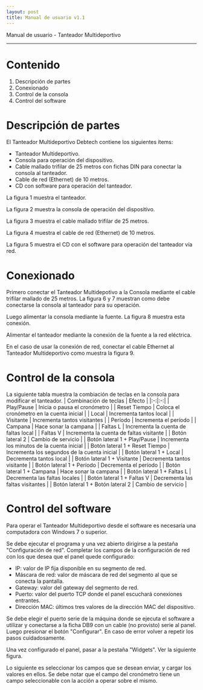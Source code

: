 ```yaml
---
layout: post
title: Manual de usuario v1.1
---
```


Manual de usuario - Tanteador Multideportivo

---

# Contenido

 1. Descripción de partes
 2. Conexionado
 3. Control de la consola
 4. Control del software

# Descripción de partes

El Tanteador Multideportivo Debtech contiene los siguientes ítems:
 * Tanteador Multideportivo.
 * Consola para operación del dispositivo.
 * Cable mallado trifilar de 25 metros con fichas DIN para conectar la consola al tanteador.
 * Cable de red (Ethernet) de 10 metros.
 * CD con software para operación del tanteador.

La figura 1 muestra el tanteador.

La figura 2 muestra la consola de operación del dispositivo.

La figura 3 muestra el cable mallado trifilar de 25 metros.

La figura 4 muestra el cable de red (Ethernet) de 10 metros.

La figura 5 muestra el CD con el software para operación del tanteador vía red.

# Conexionado

Primero conectar el Tanteador Multidepotivo a la Consola mediante el cable trifilar mallado de 25 metros. 
La figura 6 y 7 muestran como debe conectarse la consola al tanteador para su operación.


Luego alimentar la consola mediante la fuente. La figura 8 muestra esta conexión.


Alimentar el tanteador mediante la conexión de la fuente a la red eléctrica.


En el caso de usar la conexión de red, conectar el cable Ethernet al Tanteador Multideportivo como muestra la figura 9.

# Control de la consola

La siguiente tabla muestra la combiación de teclas en la consola para modificar el tanteador.
|  Combinación de teclas | Efecto  |
|:-:|:-:|
| Play/Pause  | Inicia o pausa el cronómetro  |
| Reset Tiempo | Coloca el cronómetro en la cuenta inicial |
| Local | Incrementa tantos local |
| Visitante | Incrementa tantos visitantes |
| Período | Incrementa el período | 
| Campana | Hace sonar la campana |
| Faltas L | Incrementa la cuenta de faltas local |
| Faltas V | Incrementa la cuenta de faltas visitante |
| Botón lateral 2 | Cambio de servicio |
| Botón lateral 1 + Play/Pause | Incrementa los minutos de la cuenta inicial |
| Botón lateral 1 + Reset Tiempo |  Incrementa los segundos de la cuenta inicial |
| Botón lateral 1 + Local | Decrementa tantos local |
| Botón lateral 1 + Visitante | Decrementa tantos visitante |
| Botón lateral 1 + Período | Decrementa el período | 
| Botón lateral 1 + Campana | Hace sonar la campana |
| Botón lateral 1 + Faltas L | Decrementa las faltas locales |
| Botón lateral 1 + Faltas V | Decrementa las faltas visitantes |
| Botón lateral 1 + Botón lateral 2 | Cambio de servicio |

# Control del software

Para operar el Tanteador Multideportivo desde el software es necesaría una 
computadora con Windows 7 o superior.

Se debe ejecutar el programa y una vez abierto dirigirse a la pestaña "Configuración de red". 
Completar los campos de la configuración de red con los que desea que el panel quede configurado:

 * IP: valor de IP fija disponible en su segmento de red.
 * Máscara de red: valor de máscara de red del segmento al que se conecta la pantalla.
 * Gateway: valor del gateway del segmento de red.
 * Puerto: valor del puerto TCP donde el panel escuchará conexiones entrantes.
 * Dirección MAC: últimos tres valores de la dirección MAC del dispositivo.

Se debe elegir el puerto serie de la máquina donde se ejecuta el software a utilizar y 
conectarse a la ficha DB9 con un cable (no provisto) serie al panel. Luego presionar el botón 
"Configurar". En caso de error volver a repetir los pasos cuidadosamente.

Una vez configurado el panel, pasar a la pestaña "Widgets". Ver la siguiente figura.

Lo siguiente es seleccionar los campos que se desean enviar, y cargar los valores en ellos.
Se debe notar que el campo del cronómetro tiene un campo seleccionable con la acción a 
operar sobre el mismo.








